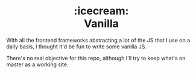 <h1 align="center">
  :icecream:
  <br />
  Vanilla 
</h1>

With all the frontend frameworks abstracting a lot of the JS that I use on a daily basis, I thought it'd be fun to write some vanilla JS.

There's no real objective for this repo, although I'll try to keep what's on master as a working site.

